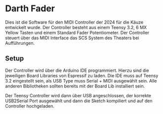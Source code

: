 # Darth Fader #
Dies ist die Software für den MIDI Controller der 2024 für die Käuze entwickelt wurde. Der Controller besteht aus einem Teensy 3.2, 6 MX Yellow Tasten und einem Standard Fader Potentiometer. Der Controller steuert über das MIDI Interface das SCS System des Theaters bei Aufführungen.

## Setup ##
Der Controller wird über die Arduino IDE programmiert. Hierzu sind die jeweiligen Board Libraries von Espressif zu laden.
Die IDE muss auf Teensy 3.2 eingestellt sein, als USB Type muss Serial + MIDI ausgewählt sein.
Alle anderen Bibliotheken sollten bereits mit der Board Lib installiert sein.

Der Teensy Controller wird dann über USB angeschlossen, der korrekte USB2Serial Port ausgewählt und dann die Sketch kompiliert und auf den Controller hochgeladen.

